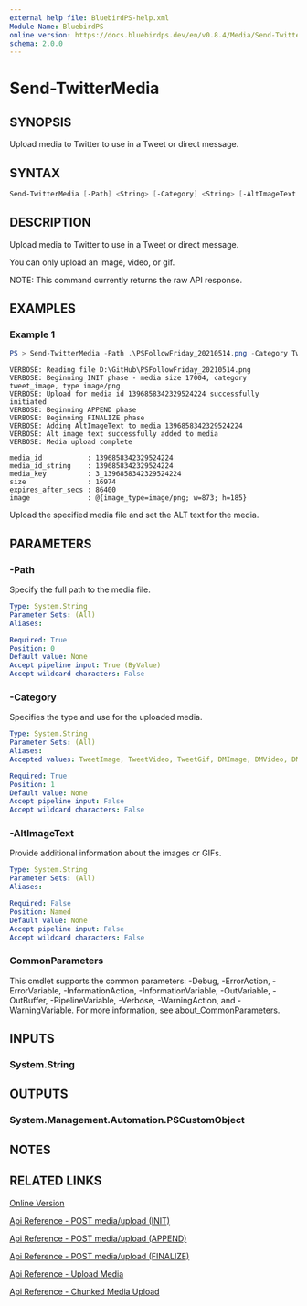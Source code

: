 ```yaml
---
external help file: BluebirdPS-help.xml
Module Name: BluebirdPS
online version: https://docs.bluebirdps.dev/en/v0.8.4/Media/Send-TwitterMedia
schema: 2.0.0
---
```


# Send-TwitterMedia

## SYNOPSIS

Upload media to Twitter to use in a Tweet or direct message.

## SYNTAX

```powershell
Send-TwitterMedia [-Path] <String> [-Category] <String> [-AltImageText <String>] [<CommonParameters>]
```

## DESCRIPTION

Upload media to Twitter to use in a Tweet or direct message.

You can only upload an image, video, or gif.

NOTE: This command currently returns the raw API response.

## EXAMPLES

### Example 1

```powershell
PS > Send-TwitterMedia -Path .\PSFollowFriday_20210514.png -Category TweetImage -AltImageText 'Creating a PSFollowFriday via PowerShell module BluebirdPS.' -Verbose
```

```text
VERBOSE: Reading file D:\GitHub\PSFollowFriday_20210514.png
VERBOSE: Beginning INIT phase - media size 17004, category tweet_image, type image/png
VERBOSE: Upload for media id 1396858342329524224 successfully initiated
VERBOSE: Beginning APPEND phase
VERBOSE: Beginning FINALIZE phase
VERBOSE: Adding AltImageText to media 1396858342329524224
VERBOSE: Alt image text successfully added to media
VERBOSE: Media upload complete

media_id           : 1396858342329524224
media_id_string    : 1396858342329524224
media_key          : 3_1396858342329524224
size               : 16974
expires_after_secs : 86400
image              : @{image_type=image/png; w=873; h=185}
```

Upload the specified media file and set the ALT text for the media.

## PARAMETERS

### -Path

Specify the full path to the media file.

```yaml
Type: System.String
Parameter Sets: (All)
Aliases:

Required: True
Position: 0
Default value: None
Accept pipeline input: True (ByValue)
Accept wildcard characters: False
```

### -Category

Specifies the type and use for the uploaded media.

```yaml
Type: System.String
Parameter Sets: (All)
Aliases:
Accepted values: TweetImage, TweetVideo, TweetGif, DMImage, DMVideo, DMGif

Required: True
Position: 1
Default value: None
Accept pipeline input: False
Accept wildcard characters: False
```

### -AltImageText

Provide additional information about the images or GIFs.

```yaml
Type: System.String
Parameter Sets: (All)
Aliases:

Required: False
Position: Named
Default value: None
Accept pipeline input: False
Accept wildcard characters: False
```

### CommonParameters

This cmdlet supports the common parameters: -Debug, -ErrorAction, -ErrorVariable, -InformationAction, -InformationVariable, -OutVariable, -OutBuffer, -PipelineVariable, -Verbose, -WarningAction, and -WarningVariable. For more information, see [about_CommonParameters](http://go.microsoft.com/fwlink/?LinkID=113216).

## INPUTS

### System.String

## OUTPUTS

### System.Management.Automation.PSCustomObject

## NOTES

## RELATED LINKS

[Online Version](https://docs.bluebirdps.dev/en/v0.8.4/Media/Send-TwitterMedia)

[Api Reference - POST media/upload (INIT)](https://developer.twitter.com/en/docs/twitter-api/v1/media/upload-media/api-reference/post-media-upload-init)

[Api Reference - POST media/upload (APPEND)](https://developer.twitter.com/en/docs/twitter-api/v1/media/upload-media/api-reference/post-media-upload-append)

[Api Reference - POST media/upload (FINALIZE)](https://developer.twitter.com/en/docs/twitter-api/v1/media/upload-media/api-reference/post-media-upload-finalize)

[Api Reference - Upload Media](https://developer.twitter.com/en/docs/twitter-api/v1/media/upload-media/uploading-media/media-best-practices)

[Api Reference - Chunked Media Upload](https://developer.twitter.com/en/docs/twitter-api/v1/media/upload-media/uploading-media/chunked-media-upload)

